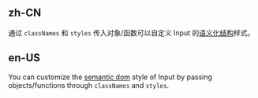 ## zh-CN

通过 `classNames` 和 `styles` 传入对象/函数可以自定义 Input 的[语义化结构](#semantic-input)样式。

## en-US

You can customize the [semantic dom](#semantic-input) style of Input by passing objects/functions through `classNames` and `styles`.
